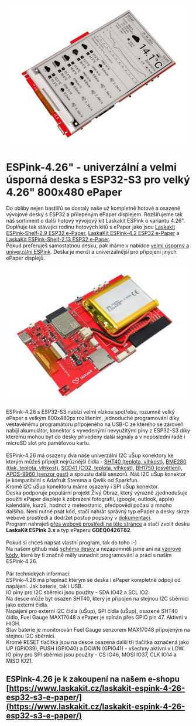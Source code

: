 ![ESPink-4.26 TOP](https://github.com/LaskaKit/ESPink-426/blob/main/img/ESPink-4-26_top.JPG)
</br>
# ESPink-4.26" - univerzální a velmi úsporná deska s ESP32-S3 pro velký 4.26" 800x480 ePaper

Do obliby nejen bastlířů se dostaly naše už kompletně hotové a osazené vývojové desky s ESP32 a přilepeným ePaper displejem. Rozšiřujeme tak náš sortiment o další hotový vývojový kit Laskakit ESPink o variantu 4.26". </br>
Doplňuje tak stávající rodinu hotových kitů s ePaper jako jsou [Laskakit ESPink-Shelf-2.9 ESP32 e-Paper](https://www.laskakit.cz/laskakit-espink-shelf-2-9-esp32-e-paper/?variantId=14193), [LaskaKit ESPink-4.2 ESP32 e-Paper](https://www.laskakit.cz/laskakit-espink-42-esp32-e-paper-pcb-antenna/?variantId=13538) a [LaskaKit ESPink-Shelf-2.13 ESP32 e-Paper](https://www.laskakit.cz/laskakit-espink-shelf-213-esp32-e-paper/).</br>
Pokud preferuješ samostatnou desku, pak máme v nabídce [velmi úsporný a univerzální ESPink](https://www.laskakit.cz/laskakit-espink-esp32-e-paper-pcb-antenna/?variantId=12419). Deska je menší a univerzálnější pro připojení jiných ePaper displejů. </br>
</br>
![ESPink-4.26 TOP](https://github.com/LaskaKit/ESPink-426/blob/main/img/ESPink-4-26_bottom.JPG)</br>
</br>
ESPink-4.26 s ESP32-S3 nabízí velmi nízkou spotřebu, rozumně velký ePaper s velkým 800x480px rozlišením, jednoduché programování díky vestavěnému programátoru připojeného na USB-C ze kterého se zároveň nabíjí akumulátor, konektor s vyvedenými nevyužitými piny z ESP32-S3 díky kterému mohou být do desky přivedeny další signály a v neposlední řadě i microSD slot pro paměťovou kartu. </br>
</br>
ESPink-4.26 má osazeny dva naše univerzální I2C uŠup konektory ke kterým můžeš připojit nejrůznější čidla - [SHT40 (teplota, vlhkost)](https://www.laskakit.cz/laskakit-sht40-senzor-teploty-a-vlhkosti-vzduchu/), [BME280 (tlak, teplota, vlhkost)](https://www.laskakit.cz/arduino-senzor-tlaku--teploty-a-vlhkosti-bme280/), [SCD41 (CO2, teplota, vlhkost)](https://www.laskakit.cz/laskakit-scd41-senzor-co2--teploty-a-vlhkosti-vzduchu/), [BH1750 (osvětlení)](https://www.laskakit.cz/laskakit-bh1750-snimac-intenzity-osvetleni/), [APDS-9960 (senzor gest)](https://www.laskakit.cz/laskakit-apds-9960-senzor-priblizeni-a-gest/) a spoustu další senzorů. Náš I2C uŠup konektor je kompatibilní s Adafruit Stemma a Qwiik od Sparkfun.</br>
Kromě I2C uŠup konektoru máme osazený i SPI uŠup konektor.
</br>
Deska podporuje populární projekt Živý Obraz, který výrazně zjednodušuje použití ePaper displeje k zobrazení fotografií, (google, outlook, apple) kalendáře, kurzů, hodnot z meteostanic, předpovědi počasí a mnoho dalšího. Není nutné psát kód, stačí nahrát správný typ ePaper a desky skrze webové prostředí a dodržet postup popsaný v [dokumentaci](https://wiki.zivyobraz.eu/).</br>
Program nahraješ [přes webové prostředí na této stránce](https://zivyobraz.eu/?page=instalace) a stačí zvolit desku <b>LaskaKit ESPink 3.x</b> a typ ePaperu <b>GDEQ0426T82</b>. </br>
</br>
Pokud si chceš napsat vlastní program, tak do toho :-)</br>
Na našem github máš [schéma desky](https://github.com/LaskaKit/ESPink-426/tree/main/HW) a nezapomněli jsme ani na [vzorové kódy](https://github.com/LaskaKit/ESPink-426/tree/main/SW), které by ti značně měly usnadnit programování a práci s naším ESPink-4.26. </br>
</br>
Pár technických informací:</br>
ESPink-4.26 má přepínač kterým se deska i ePaper kompletně odpojí od napájení. Jak baterie, tak i USB. </br>
IO piny pro I2C sběrnici jsou použity - SDA IO42 a SCL IO2.</br>
Na desce může být osazen SHT40, který je připojen na stejnou I2C sběrnici jako externí čidla.</br>
Napájení pro externí I2C čidla (uŠup), SPI čidla (uŠup), osazené SHT40 čidlo, Fuel Gauge MAX17048 a ePaper je spínán přes GPIO pin 47. Aktivní v HIGH.</br>
Stav baterie je monitorován Fuel Gauge senzorem MAX17048 připojeným na stejnou I2C sběrnici.</br>
Kromě RESET tlačítka jsou na desce osazena další tři tlačítka označená jako UP (GPIO39), PUSH (GPIO40) a DOWN (GPIO41) - všechny aktivní v LOW.</br>
IO piny pro SPI sběrnici jsou použity - CS IO46, MOSI IO37, CLK IO14 a MISO IO21.</br> 

## ESPink-4.26 je k zakoupení na našem e-shopu [https://www.laskakit.cz/laskakit-espink-4-26-esp32-s3-e-paper/](https://www.laskakit.cz/laskakit-espink-4-26-esp32-s3-e-paper/)
